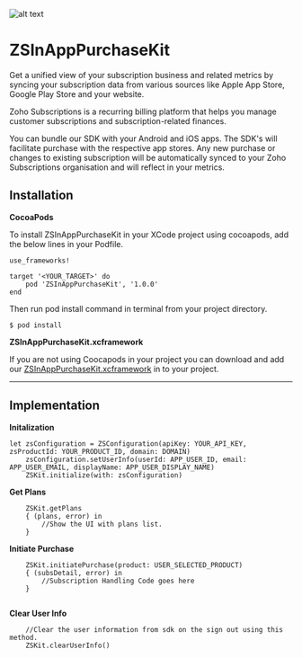 ![alt text](https://zs-inapp-sdk-docs-698827873.development.zohocatalyst.com/app/DO_NOT_DELETE_THIS_IMAGE.png)

# ZSInAppPurchaseKit
Get a unified view of your subscription business and related metrics by syncing your subscription data from various sources like Apple App Store, Google Play Store and your website.

Zoho Subscriptions is a recurring billing platform that helps you manage customer subscriptions and subscription-related finances.

You can bundle our SDK with your Android and iOS apps. The SDK's will facilitate purchase with the respective app stores. Any new purchase or changes to existing subscription will be automatically synced to your Zoho Subscriptions organisation and will reflect in your metrics.

Installation
--

**CocoaPods**

To install ZSInAppPurchaseKit in your XCode project using cocoapods, add the below lines in your Podfile.

```
use_frameworks!

target '<YOUR_TARGET>' do
    pod 'ZSInAppPurchaseKit', '1.0.0'
end
```

Then run pod install command in terminal from your project directory.

```
$ pod install
```

**ZSInAppPurchaseKit.xcframework**

If you are not using Coocapods in your project you can download and add our [ZSInAppPurchaseKit.xcframework](https://github.com/zoho/ZSInAppPurchaseKit/tree/master/ZSInAppPurchaseKit.xcframework) in to your project.

---


Implementation
--

**Initalization**

```
let zsConfiguration = ZSConfiguration(apiKey: YOUR_API_KEY, zsProductId: YOUR_PRODUCT_ID, domain: DOMAIN)
    zsConfiguration.setUserInfo(userId: APP_USER_ID, email: APP_USER_EMAIL, displayName: APP_USER_DISPLAY_NAME)
    ZSKit.initialize(with: zsConfiguration)
```

**Get Plans**

```
    ZSKit.getPlans
    { (plans, error) in
        //Show the UI with plans list.
    }
```

**Initiate Purchase**

```
    ZSKit.initiatePurchase(product: USER_SELECTED_PRODUCT)
    { (subsDetail, error) in
        //Subscription Handling Code goes here
    }
    
```

**Clear User Info**

```
    //Clear the user information from sdk on the sign out using this method.
    ZSKit.clearUserInfo()
    
```


